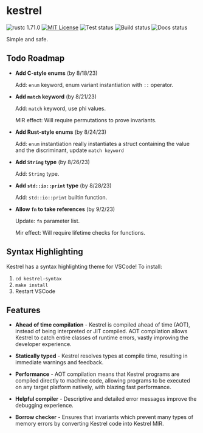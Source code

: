 # kestrel
![rustc 1.71.0](https://img.shields.io/badge/rustc-1.71.0-red)
[![MIT License](https://img.shields.io/badge/License-MIT-informational)](LICENSE)
![Test status](https://github.com/EricLBuehler/kestrel/actions/workflows/tests.yml/badge.svg)
![Build status](https://github.com/EricLBuehler/kestrel/actions/workflows/build.yml/badge.svg)
![Docs status](https://github.com/EricLBuehler/kestrel/actions/workflows/docs.yml/badge.svg)

Simple and safe.

## Todo Roadmap
    
- **Add C-style enums** (by 8/18/23)

    Add: `enum` keyword, enum variant instantiation with `::` operator.

- **Add `match` keyword** (by 8/21/23)

    Add: `match` keyword, use phi values.
    
    MIR effect: Will require permutations to prove invariants.
    
- **Add Rust-style enums** (by 8/24/23)

    Add: `enum` instantiation really instantiates a struct containing the value and the discriminant, update `match keyword`

- **Add `String` type** (by 8/26/23)

    Add: `String` type.

- **Add `std::io::print` type** (by 8/28/23)

    Add: `std::io::print` builtin function.

- **Allow `fn` to take references** (by 9/2/23)

    Update: `fn` parameter list.
    
    Mir effect: Will require lifetime checks for functions.

## Syntax Highlighting
Kestrel has a syntax highlighting theme for VSCode! To install:
1) `cd kestrel-syntax`
2) `make install`
3) Restart VSCode

## Features
- **Ahead of time compilation** - Kestrel is compiled ahead of time (AOT), instead of being interpreted or JIT compiled. AOT compilation allows Kestrel to catch entire classes of runtime errors, vastly improving the developer experience.

- **Statically typed** - Kestrel resolves types at compile time, resulting in immediate warnings and feedback.

- **Performance** - AOT compilation means that Kestrel programs are compiled directly to machine code, allowing programs to be executed on any target platform natively, with blazing fast performance.

- **Helpful compiler** - Descriptive and detailed error messages improve the debugging experience.

- **Borrow checker** - Ensures that invariants which prevent many types of memory errors by converting Kestrel code into Kestrel MIR.